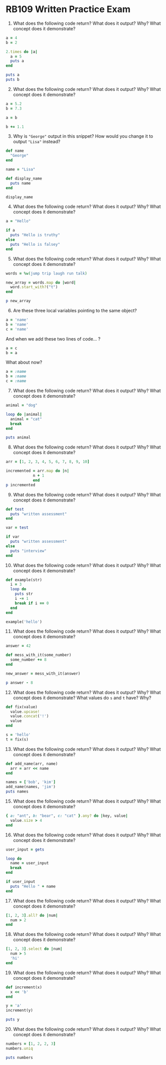 # RB109 Written Practice Exam

1. What does the following code return? What does it output? Why? What concept does it demonstrate?

```ruby
a = 4
b = 2

2.times do |a|
  a = 5
  puts a
end

puts a
puts b
```

2. What does the following code return? What does it output? Why? What concept does it demonstrate?
```ruby
a = 5.2
b = 7.3

a = b

b += 1.1
```

3. Why is `"George"` output in this snippet? How would you change it to output `"Lisa"` instead?

```Ruby
def name
  "George"
end

name = "Lisa"

def display_name
  puts name
end

display_name
```

4. What does the following code return? What does it output? Why? What concept does it demonstrate?

```ruby
a = "Hello"

if a
  puts "Hello is truthy"
else
  puts "Hello is falsey"
end
```

5. What does the following code return? What does it output? Why? What concept does it demonstrate?

```ruby
words = %w(jump trip laugh run talk)

new_array = words.map do |word|
  word.start_with?("t")
end

p new_array
```

6. Are these three local variables pointing to the same object?

```ruby
a = 'name'
b = 'name'
c = 'name'
```

And when we add these two lines of code... ?

```ruby
a = c
b = a
```

What about now?

```ruby
a = :name
b = :name
c = :name
```

7. What does the following code return? What does it output? Why? What concept does it demonstrate?
```ruby
animal = "dog"

loop do |animal|
  animal = "cat"
  break
end

puts animal
```


8. What does the following code return? What does it output? Why? What concept does it demonstrate?

```ruby
arr = [1, 2, 3, 4, 5, 6, 7, 8, 9, 10]

incremented = arr.map do |n| 
            n + 1
            end
p incremented
```

9. What does the following code return? What does it output? Why? What concept does it demonstrate?

```ruby
def test
  puts "written assessment"
end

var = test

if var
  puts "written assessment"
else
  puts "interview"
end
```

10. What does the following code return? What does it output? Why? What concept does it demonstrate?

```ruby
def example(str)
  i = 3
  loop do
    puts str
    i -= 1
    break if i == 0
  end
end

example('hello')
```

11. What does the following code return? What does it output? Why? What concept does it demonstrate?

```ruby
answer = 42

def mess_with_it(some_number)
  some_number += 8
end

new_answer = mess_with_it(answer)

p answer - 8
```

12. What does the following code return? What does it output? Why? What concept does it demonstrate? What values do `s` and `t` have? Why?
```ruby
def fix(value)
  value.upcase!
  value.concat('!')
  value
end

s = 'hello'
t = fix(s)
```

13. What does the following code return? What does it output? Why? What concept does it demonstrate?
```ruby
def add_name(arr, name)
  arr = arr << name
end

names = ['bob', 'kim']
add_name(names, 'jim')
puts names
```

15. What does the following code return? What does it output? Why? What concept does it demonstrate?

```ruby
{ a: "ant", b: "bear", c: "cat" }.any? do |key, value|
  value.size > 4
end
```

16. What does the following code return? What does it output? Why? What concept does it demonstrate?

```ruby
user_input = gets

loop do
  name = user_input
  break
end

if user_input
  puts "Hello " + name
end
```

17. What does the following code return? What does it output? Why? What concept does it demonstrate?

```ruby
[1, 2, 3].all? do |num|
  num > 2
end
```

18. What does the following code return? What does it output? Why? What concept does it demonstrate?

```ruby
[1, 2, 3].select do |num|
  num > 5
  'hi'
end
```

19. What does the following code return? What does it output? Why? What concept does it demonstrate?
```ruby
def increment(x)
  x << 'b'
end

y = 'a'
increment(y) 

puts y
```

20. What does the following code return? What does it output? Why? What concept does it demonstrate?

```ruby
numbers = [1, 2, 2, 3]
numbers.uniq

puts numbers
```